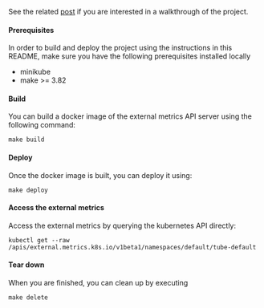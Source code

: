 See the related [post](https://fpetkovski.github.io/2019/05/20/kubernetes-external-metrics/) 
if you are interested in a walkthrough of the project.

#### Prerequisites
In order to build and deploy the project using the 
instructions in this README, make sure you have 
the following prerequisites installed locally  
* minikube
* make >= 3.82

#### Build
You can build a docker image of the external metrics API server using the following command:
 
`make build`

#### Deploy
Once the docker image is built, you can deploy it using:

`make deploy`

#### Access the external metrics
Access the external metrics by querying the kubernetes API directly:

````kubectl get --raw /apis/external.metrics.k8s.io/v1beta1/namespaces/default/tube-default````

#### Tear down
When you are finished, you can clean up by executing

`make delete`